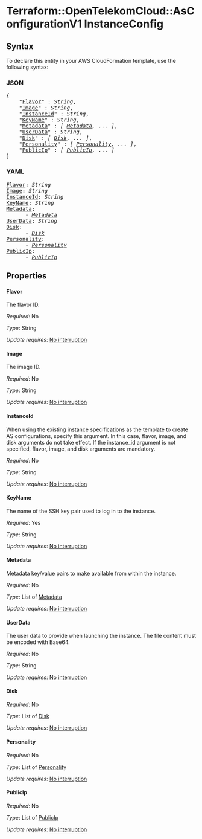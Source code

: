 # Terraform::OpenTelekomCloud::AsConfigurationV1 InstanceConfig

## Syntax

To declare this entity in your AWS CloudFormation template, use the following syntax:

### JSON

<pre>
{
    "<a href="#flavor" title="Flavor">Flavor</a>" : <i>String</i>,
    "<a href="#image" title="Image">Image</a>" : <i>String</i>,
    "<a href="#instanceid" title="InstanceId">InstanceId</a>" : <i>String</i>,
    "<a href="#keyname" title="KeyName">KeyName</a>" : <i>String</i>,
    "<a href="#metadata" title="Metadata">Metadata</a>" : <i>[ <a href="instanceconfig-metadata.md">Metadata</a>, ... ]</i>,
    "<a href="#userdata" title="UserData">UserData</a>" : <i>String</i>,
    "<a href="#disk" title="Disk">Disk</a>" : <i>[ <a href="instanceconfig-disk.md">Disk</a>, ... ]</i>,
    "<a href="#personality" title="Personality">Personality</a>" : <i>[ <a href="instanceconfig-personality.md">Personality</a>, ... ]</i>,
    "<a href="#publicip" title="PublicIp">PublicIp</a>" : <i>[ <a href="instanceconfig-publicip.md">PublicIp</a>, ... ]</i>
}
</pre>

### YAML

<pre>
<a href="#flavor" title="Flavor">Flavor</a>: <i>String</i>
<a href="#image" title="Image">Image</a>: <i>String</i>
<a href="#instanceid" title="InstanceId">InstanceId</a>: <i>String</i>
<a href="#keyname" title="KeyName">KeyName</a>: <i>String</i>
<a href="#metadata" title="Metadata">Metadata</a>: <i>
      - <a href="instanceconfig-metadata.md">Metadata</a></i>
<a href="#userdata" title="UserData">UserData</a>: <i>String</i>
<a href="#disk" title="Disk">Disk</a>: <i>
      - <a href="instanceconfig-disk.md">Disk</a></i>
<a href="#personality" title="Personality">Personality</a>: <i>
      - <a href="instanceconfig-personality.md">Personality</a></i>
<a href="#publicip" title="PublicIp">PublicIp</a>: <i>
      - <a href="instanceconfig-publicip.md">PublicIp</a></i>
</pre>

## Properties

#### Flavor

The flavor ID.

_Required_: No

_Type_: String

_Update requires_: [No interruption](https://docs.aws.amazon.com/AWSCloudFormation/latest/UserGuide/using-cfn-updating-stacks-update-behaviors.html#update-no-interrupt)

#### Image

The image ID.

_Required_: No

_Type_: String

_Update requires_: [No interruption](https://docs.aws.amazon.com/AWSCloudFormation/latest/UserGuide/using-cfn-updating-stacks-update-behaviors.html#update-no-interrupt)

#### InstanceId

When using the existing instance specifications as the template to
create AS configurations, specify this argument. In this case, flavor, image,
and disk arguments do not take effect. If the instance_id argument is not specified,
flavor, image, and disk arguments are mandatory.

_Required_: No

_Type_: String

_Update requires_: [No interruption](https://docs.aws.amazon.com/AWSCloudFormation/latest/UserGuide/using-cfn-updating-stacks-update-behaviors.html#update-no-interrupt)

#### KeyName

The name of the SSH key pair used to log in to the instance.

_Required_: Yes

_Type_: String

_Update requires_: [No interruption](https://docs.aws.amazon.com/AWSCloudFormation/latest/UserGuide/using-cfn-updating-stacks-update-behaviors.html#update-no-interrupt)

#### Metadata

Metadata key/value pairs to make available from
within the instance.

_Required_: No

_Type_: List of <a href="instanceconfig-metadata.md">Metadata</a>

_Update requires_: [No interruption](https://docs.aws.amazon.com/AWSCloudFormation/latest/UserGuide/using-cfn-updating-stacks-update-behaviors.html#update-no-interrupt)

#### UserData

The user data to provide when launching the instance.
The file content must be encoded with Base64.

_Required_: No

_Type_: String

_Update requires_: [No interruption](https://docs.aws.amazon.com/AWSCloudFormation/latest/UserGuide/using-cfn-updating-stacks-update-behaviors.html#update-no-interrupt)

#### Disk

_Required_: No

_Type_: List of <a href="instanceconfig-disk.md">Disk</a>

_Update requires_: [No interruption](https://docs.aws.amazon.com/AWSCloudFormation/latest/UserGuide/using-cfn-updating-stacks-update-behaviors.html#update-no-interrupt)

#### Personality

_Required_: No

_Type_: List of <a href="instanceconfig-personality.md">Personality</a>

_Update requires_: [No interruption](https://docs.aws.amazon.com/AWSCloudFormation/latest/UserGuide/using-cfn-updating-stacks-update-behaviors.html#update-no-interrupt)

#### PublicIp

_Required_: No

_Type_: List of <a href="instanceconfig-publicip.md">PublicIp</a>

_Update requires_: [No interruption](https://docs.aws.amazon.com/AWSCloudFormation/latest/UserGuide/using-cfn-updating-stacks-update-behaviors.html#update-no-interrupt)

